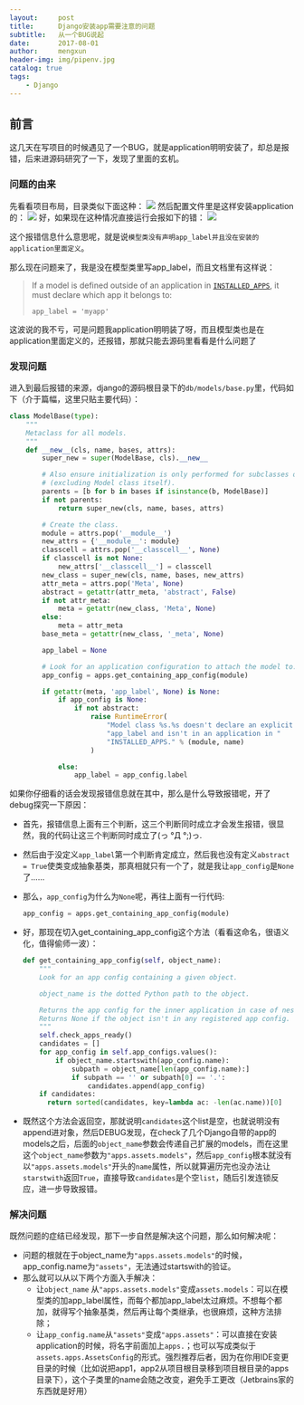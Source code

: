 ```yaml
---
layout:     post
title:      Django安装app需要注意的问题
subtitle:   从一个BUG说起
date:       2017-08-01
author:     mengxun
header-img: img/pipenv.jpg
catalog: true
tags:
    - Django
---
```



## 前言

这几天在写项目的时候遇见了一个BUG，就是application明明安装了，却总是报错，后来进源码研究了一下，发现了里面的玄机。

### 问题的由来

先看看项目布局，目录类似下面这种：
![](https://i.loli.net/2018/07/14/5b4966f6eb711.png)
然后配置文件里是这样安装application的：
![](https://i.loli.net/2018/07/14/5b4968249bb61.png)
好，如果现在这种情况直接运行会报如下的错：
![](https://i.loli.net/2018/07/14/5b4968c5ad6f1.png)

这个报错信息什么意思呢，就是说`模型类没有声明app_label并且没在安装的application里面定义`。

那么现在问题来了，我是没在模型类里写app_label，而且文档里有这样说：

> If a model is defined outside of an application in [`INSTALLED_APPS`](https://docs.djangoproject.com/en/2.1/ref/settings/#std:setting-INSTALLED_APPS), it must declare which app it belongs to:
>
> ```
> app_label = 'myapp'
> ```

这波说的我不亏，可是问题我application明明装了呀，而且模型类也是在application里面定义的，还报错，那就只能去源码里看看是什么问题了

### 发现问题

进入到最后报错的来源，django的源码根目录下的`db/models/base.py`里，代码如下（介于篇幅，这里只贴主要代码）：

```python
class ModelBase(type):
    """
    Metaclass for all models.
    """
    def __new__(cls, name, bases, attrs):
        super_new = super(ModelBase, cls).__new__

        # Also ensure initialization is only performed for subclasses of Model
        # (excluding Model class itself).
        parents = [b for b in bases if isinstance(b, ModelBase)]
        if not parents:
            return super_new(cls, name, bases, attrs)

        # Create the class.
        module = attrs.pop('__module__')
        new_attrs = {'__module__': module}
        classcell = attrs.pop('__classcell__', None)
        if classcell is not None:
            new_attrs['__classcell__'] = classcell
        new_class = super_new(cls, name, bases, new_attrs)
        attr_meta = attrs.pop('Meta', None)
        abstract = getattr(attr_meta, 'abstract', False)
        if not attr_meta:
            meta = getattr(new_class, 'Meta', None)
        else:
            meta = attr_meta
        base_meta = getattr(new_class, '_meta', None)

        app_label = None

        # Look for an application configuration to attach the model to.
        app_config = apps.get_containing_app_config(module)

        if getattr(meta, 'app_label', None) is None:
            if app_config is None:
                if not abstract:
                    raise RuntimeError(
                        "Model class %s.%s doesn't declare an explicit "
                        "app_label and isn't in an application in "
                        "INSTALLED_APPS." % (module, name)
                    )

            else:
                app_label = app_config.label

```

如果你仔细看的话会发现报错信息就在其中，那么是什么导致报错呢，开了debug探究一下原因：

- 首先，报错信息上面有三个判断，这三个判断同时成立才会发生报错，很显然，我的代码让这三个判断同时成立了(っ °Д °;)っ.

- 然后由于没定义`app_label`第一个判断肯定成立，然后我也没有定义`abstract = True`使类变成抽象基类，那真相就只有一个了，就是我让`app_config`是`None`了......

- 那么，`app_config`为什么为`None`呢，再往上面有一行代码:

  ```python
  app_config = apps.get_containing_app_config(module)

  ```

- 好，那现在切入get_containing_app_config这个方法（看看这命名，很语义化，值得偷师一波）：

  ```python
  def get_containing_app_config(self, object_name):
      """
      Look for an app config containing a given object.

      object_name is the dotted Python path to the object.

      Returns the app config for the inner application in case of nesting.
      Returns None if the object isn't in any registered app config.
      """
      self.check_apps_ready()
      candidates = []
      for app_config in self.app_configs.values():
          if object_name.startswith(app_config.name):
              subpath = object_name[len(app_config.name):]
              if subpath == '' or subpath[0] == '.':
                  candidates.append(app_config)
      if candidates:
      	return sorted(candidates, key=lambda ac: -len(ac.name))[0]
  ```

- 既然这个方法会返回空，那就说明`candidates`这个list是空，也就说明没有append进对象，然后DEBUG发现，在check了几个Django自带的app的models之后，后面的`object_name`参数会传递自己扩展的models，而在这里这个`object_name`参数为`"apps.assets.models"`，然后`app_config`根本就没有以`"apps.assets.models"`开头的`name`属性，所以就算遍历完也没办法让`starstwith`返回`True`，直接导致`candidates`是个空`list`，随后引发连锁反应，进一步导致报错。

### 解决问题

既然问题的症结已经发现，那下一步自然是解决这个问题，那么如何解决呢：

- 问题的根就在于object_name为`"apps.assets.models"`的时候，app_config.name为`"assets"`，无法通过startswith的验证。
- 那么就可以从以下两个方面入手解决：
  - 让`object_name` 从`"apps.assets.models"`变成`assets.models`：可以在模型类的加app_label属性，而每个都加app_label太过麻烦。不想每个都加，就得写个抽象基类，然后再让每个类继承，也很麻烦，这种方法排除；
  - 让`app_config.name`从`"assets"`变成`"apps.assets"`：可以直接在安装application的时候，将名字前面加上`apps.`；也可以写成类似于`assets.apps.AssetsConfig`的形式。强烈推荐后者，因为在你用IDE变更目录的时候（比如说把app1，app2从项目根目录移到项目根目录的apps目录下），这个子类里的name会随之改变，避免手工更改（Jetbrains家的东西就是好用）